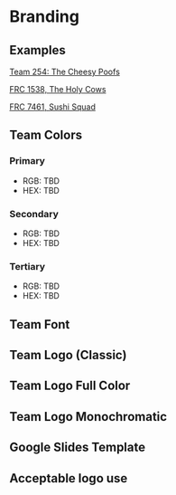 # Branding

## Examples

[Team 254: The Cheesy Poofs](https://www.team254.com/resources/identity/)

[FRC 1538, The Holy Cows](https://team1538.com/site/resources/2015BrandStandards.pdf)

[FRC 7461, Sushi Squad](https://www.figma.com/file/szsqQtUDAc3NKs78IyqqCP/Sushi-Squad-Design-Initiative?type=design&node-id=0-1&mode=design)

## Team Colors

### Primary
- RGB: TBD
- HEX: TBD
### Secondary
- RGB: TBD
- HEX: TBD
### Tertiary
- RGB: TBD
- HEX: TBD

## Team Font

## Team Logo (Classic)

## Team Logo Full Color

## Team Logo Monochromatic

## Google Slides Template

## Acceptable logo use